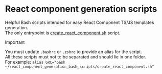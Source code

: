 # React component generation scripts

Helpful Bash scripts intended for easy React Component TS/JS templates generation.  
The only entrypoint is [create_react_component.sh](create_react_component.sh) script.

> [!IMPORTANT]
> You must update `.bashrc` or `.zshrc` to provide an alias for the script.  
> All these scripts must not to be separated and should lie in one folder.  
> For example: `alias GRC="bash ~/react_component_generation_bash_scripts/create_react_component.sh"`  
